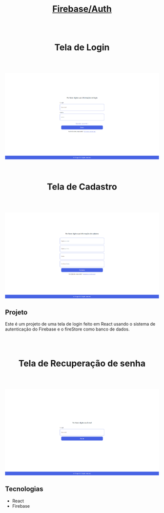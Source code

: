 <h1 align="center"><a href="https://fir-auth-df758.web.app/" target="_blank" rel="noopener noreferrer">Firebase/Auth</a></h1>
</br></br>
<h1 align="center">Tela de Login</h1>
</br></br>
<p align="center">
   <img  src="src/assets/login.png"> 
</p>
</br>
<h1 align="center">Tela de Cadastro</h1>
</br></br>

<p align="center">
   <img  src="src/assets/registro.png">  
</p>


<h2>Projeto</h2>
<p>Este é um projeto de uma tela de login feito em React usando o sistema de autenticação do Firebase e o fireStore como banco de dados.</p>

</br></br>

<h1 align="center">Tela de Recuperação de senha</h1>
</br></br>


<p align="center">
   <img  src="src/assets/esqueceu.png">  
</p>


<h2>Tecnologias</h2>
<ul>
   <li>React</li>
   <li>Firebase</li>
</ul>
